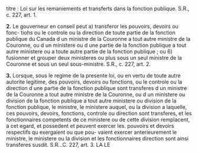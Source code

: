 titre : Loi sur les remaniements et transferts dans
la fonction publique. S.R., c. 227, art. 1.

**2.** Le gouverneur en conseil peut
a) transferor les pouvoirs, devoirs ou fonc-
tiohs ou le controle ou la direction de toute
partie de la fonction publique du Canada
d un ministre de la Couronne a tout autre
ministre de la Couronne, ou d un ministere
ou d une partie de la fonction publique a
tout autre ministere ou a toute autre partie
de la fonction publique ; ou
6) fusionner et grouper deux ministeres ou
plus sous un seul ministre de la Couronne
et sous un seul sous-ministre. S.R., c. 227,
art. 2.

**3.** Lorsque, sous le regime de la presente
loi, ou en vertu de toute autre autorite
legitime, des pouvoirs, devoirs ou fonctions,
ou le controle ou la direction d une partie de
la fonction publique sont transferes d un
ministre de la Couronne a tout autre ministre
de la Couronne, ou d un ministere ou division
de la fonction publique a tout autre ministere
ou division de la fonction publique, le
ministre, le ministere auquel, ou la division a
laquelle, ces pouvoirs, devoirs, fonctions,
controle ou direction sont transferes, et les
fonctionnaires competents de ce ministere ou
de cette division remplacent, a cet egard, et
possedent et peuvent exercer les. pouvoirs et
devoirs respectifs qu exergaient ou que pou-
vaient exercer anterieurement le ministre, le
ministere ou la division et les fonctionnaires
direction sont ainsi transferes
susdit. S.R...C. 227, art. 3.
LA LE
